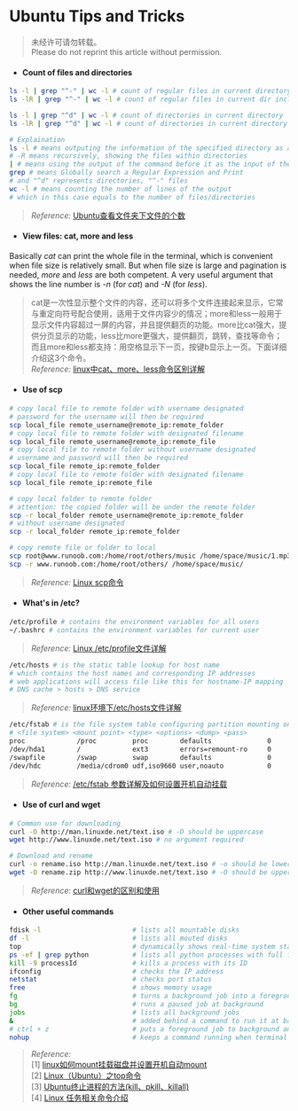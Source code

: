 # Ubuntu Tips and Tricks

> 未经许可请勿转载。  
> Please do not reprint this article without permission.

- #### Count of files and directories
```bash
ls -l | grep "^-" | wc -l # count of regular files in current directory
ls -lR | grep "^-" | wc -l # count of regular files in current dir including those in sub-folders
```
```bash
ls -l | grep "^d" | wc -l # count of directories in current directory
ls -lR | grep "^d" | wc -l # count of directories in current directory including those in sub-folders
```
```bash
# Explaination
ls -l # means outputing the information of the specified directory as a list
# -R means recursively, showing the files within directories
| # means using the output of the command before it as the input of the one behind it
grep # means Globally search a Regular Expression and Print
# and "^d" represents directories, "^-" files
wc -l # means counting the number of lines of the output
# which in this case equals to the number of files/directories
```
> *Reference:* [Ubuntu查看文件夹下文件的个数](https://blog.csdn.net/xh_hit/article/details/80651565)

- #### View files: cat, more and less
Basically *cat* can print the whole file in the terminal, which is convenient when file size is relatively small. But when file size is large and pagination is needed, *more* and *less* are both competent. A very useful argument that shows the line number is *-n* (for *cat*) and *-N* (for *less*).
> cat是一次性显示整个文件的内容，还可以将多个文件连接起来显示，它常与重定向符号配合使用，适用于文件内容少的情况；more和less一般用于显示文件内容超过一屏的内容，并且提供翻页的功能。more比cat强大，提供分页显示的功能，less比more更强大，提供翻页，跳转，查找等命令；而且more和less都支持：用空格显示下一页，按键b显示上一页。下面详细介绍这3个命令。  
> *Reference:* [linux中cat、more、less命令区别详解](https://blog.csdn.net/xyw_blog/article/details/16861681)

- #### Use of scp
```bash
# copy local file to remote folder with username designated
# password for the username will then be required
scp local_file remote_username@remote_ip:remote_folder 
# copy local file to remote folder with designated filename
scp local_file remote_username@remote_ip:remote_file 
# copy local file to remote folder without username designated
# username and password will then be required
scp local_file remote_ip:remote_folder 
# copy local file to remote folder with designated filename
scp local_file remote_ip:remote_file 
```
```bash
# copy local folder to remote folder
# attention: the copied folder will be under the remote folder
scp -r local_folder remote_username@remote_ip:remote_folder 
# without username designated
scp -r local_folder remote_ip:remote_folder 
```
```bash
# copy remote file or folder to local
scp root@www.runoob.com:/home/root/others/music /home/space/music/1.mp3 
scp -r www.runoob.com:/home/root/others/ /home/space/music/
```
> *Reference:* [Linux scp命令](https://www.runoob.com/linux/linux-comm-scp.html)

- #### What's in /etc?
```bash
/etc/profile # contains the environment variables for all users
~/.bashrc # contains the environment variables for current user
```
> *Reference:* [Linux /etc/profile文件详解](https://www.cnblogs.com/alliance/p/7093784.html)
```bash
/etc/hosts # is the static table lookup for host name
# which contains the host names and corresponding IP addresses
# web applications will access file like this for hostname-IP mapping
# DNS cache > hosts > DNS service
```
> *Reference:* [linux环境下/etc/hosts文件详解](https://www.jianshu.com/p/476a92a39b45)
```bash
/etc/fstab # is the file system table configuring partition mounting on startup
# <file system> <mount point> <type> <options> <dump> <pass>
proc             /proc         proc        defaults              0       0
/dev/hda1        /             ext3        errors=remount-ro     0       1
/swapfile        /swap         swap        defaults              0       0
/dev/hdc         /media/cdrom0 udf,iso9660 user,noauto           0       0
```
> *Reference:* [/etc/fstab 参数详解及如何设置开机自动挂载](https://blog.csdn.net/xyajia/article/details/79165655)

- #### Use of curl and wget
```bash
# Common use for downloading
curl -O http://man.linuxde.net/text.iso # -O should be uppercase
wget http://www.linuxde.net/text.iso # no argument required
```
```bash
# Download and rename
curl -o rename.iso http://man.linuxde.net/text.iso # -o should be lowercase
wget -O rename.zip http://www.linuxde.net/text.iso # -O should be uppercase
```
> *Reference:* [curl和wget的区别和使用](https://www.cnblogs.com/lsdb/p/7171779.html)

- #### Other useful commands
```bash
fdisk -l                       # lists all mountable disks
df -l                          # lists all mouted disks
top                            # dynamically shows real-time system status
ps -ef | grep python           # lists all python processes with full format
kill -9 processId              # kills a process with its ID
ifconfig                       # checks the IP address
netstat                        # checks port status
free                           # shows memory usage
fg                             # turns a background job into a foreground one
bg                             # runs a paused job at background
jobs                           # lists all background jobs
&                              # added behind a command to run it at background
# ctrl + z                     # puts a foreground job to background and pauses it
nohup                          # keeps a command running when terminal is closed
```
> *Reference:*  
[1] [linux如何mount挂载磁盘并设置开机自动mount](https://blog.csdn.net/mochou111/article/details/81298613)  
[2] [Linux（Ubuntu）之top命令](https://blog.csdn.net/WZ18810463869/article/details/82970326)  
[3] [Ubuntu终止进程的方法(kill、pkill、killall)](https://www.iteye.com/blog/justcoding-1931347)  
[4] [Linux 任务相关命令介绍](https://www.cnblogs.com/cy-8593/p/9523605.html)